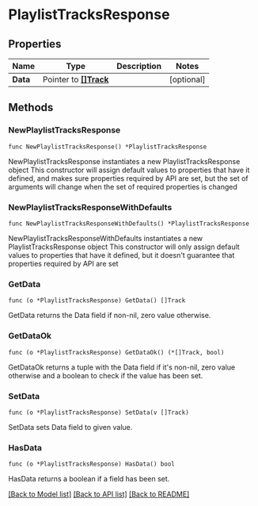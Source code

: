 # PlaylistTracksResponse

## Properties

Name | Type | Description | Notes
------------ | ------------- | ------------- | -------------
**Data** | Pointer to [**[]Track**](Track.md) |  | [optional] 

## Methods

### NewPlaylistTracksResponse

`func NewPlaylistTracksResponse() *PlaylistTracksResponse`

NewPlaylistTracksResponse instantiates a new PlaylistTracksResponse object
This constructor will assign default values to properties that have it defined,
and makes sure properties required by API are set, but the set of arguments
will change when the set of required properties is changed

### NewPlaylistTracksResponseWithDefaults

`func NewPlaylistTracksResponseWithDefaults() *PlaylistTracksResponse`

NewPlaylistTracksResponseWithDefaults instantiates a new PlaylistTracksResponse object
This constructor will only assign default values to properties that have it defined,
but it doesn't guarantee that properties required by API are set

### GetData

`func (o *PlaylistTracksResponse) GetData() []Track`

GetData returns the Data field if non-nil, zero value otherwise.

### GetDataOk

`func (o *PlaylistTracksResponse) GetDataOk() (*[]Track, bool)`

GetDataOk returns a tuple with the Data field if it's non-nil, zero value otherwise
and a boolean to check if the value has been set.

### SetData

`func (o *PlaylistTracksResponse) SetData(v []Track)`

SetData sets Data field to given value.

### HasData

`func (o *PlaylistTracksResponse) HasData() bool`

HasData returns a boolean if a field has been set.


[[Back to Model list]](../README.md#documentation-for-models) [[Back to API list]](../README.md#documentation-for-api-endpoints) [[Back to README]](../README.md)


